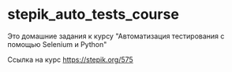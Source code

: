 # stepik_auto_tests_course
Это домашние задания к курсу "Автоматизация тестирования с помощью Selenium и Python"

Ссылка на курс https://stepik.org/575
